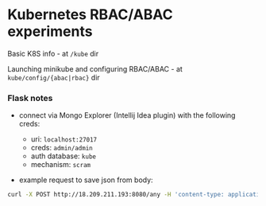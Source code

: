# Kubernetes RBAC/ABAC experiments

Basic K8S info - at `/kube` dir

Launching minikube and configuring RBAC/ABAC - at `kube/config/{abac|rbac}` dir


### Flask notes

- connect via Mongo Explorer (Intellij Idea plugin) with the following creds:
  - uri: `localhost:27017`
  - creds: `admin/admin`
  - auth database: `kube`
  - mechanism: `scram`

- example request to save json from body:
```bash
curl -X POST http://18.209.211.193:8080/any -H 'content-type: application/json' -d '{"hello": "world"}'
```
